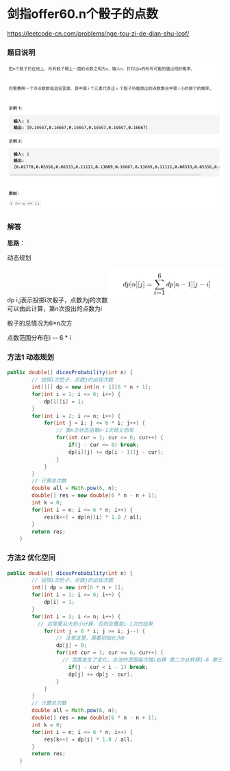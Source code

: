 # 剑指offer60.n个骰子的点数

https://leetcode-cn.com/problems/nge-tou-zi-de-dian-shu-lcof/



### 题目说明

![image-20210312140847929](img/image-20210312140847929.png)



### 解答

**思路**：

动态规划

dp i,j表示投掷i次骰子，点数为j的次数 ![image-20210312140945883](img/image-20210312140945883.png) 可以由此计算，第n次投出的点数为i

骰子的总情况为6*n次方

点数范围分布在i -- 6 * i



### 方法1 动态规划

```java
public double[] dicesProbability(int n) {
        // 投掷i次色子，点数j的出现次数
        int[][] dp = new int[n + 1][6 * n + 1];
        for(int i = 1; i <= 6; i++) {
            dp[1][i] = 1;
        }
        for(int i = 2; i <= n; i++) {
            for(int j = i; j <= 6 * i; j++) {
                // 第n次状态由第n-1次转义而来
                for(int cur = 1; cur <= 6; cur++) {
                    if(j - cur <= 0) break;
                    dp[i][j] += dp[i - 1][j - cur];
                }
            }
        }
        // 计算总次数
        double all = Math.pow(6, n);
        double[] res = new double[6 * n - n + 1];
        int k = 0;
        for(int i = n; i <= 6 * n; i++) {
            res[k++] = dp[n][i] * 1.0 / all;
        }
        return res;
    }
```

### 方法2 优化空间

```java
public double[] dicesProbability(int n) {
        // 投掷i次色子，点数j的出现次数
        int[] dp = new int[6 * n + 1];
        for(int i = 1; i <= 6; i++) {
            dp[i] = 1;
        }
        for(int i = 2; i <= n; i++) {
          // 这里要从大到小计算，否则会覆盖i-1次的结果
            for(int j = 6 * i; j >= i; j--) {
                // 注意这里，需要初始化为0
                dp[j] = 0;
                for(int cur = 1; cur <= 6; cur++) {
                  // 范围发生了变化，合法的范围每次随i右移 第二次从转移1-6 第三次只能从2-12
                    if(j - cur < i - 1) break;
                    dp[j] += dp[j - cur];
                }
            }
        }
        // 计算总次数
        double all = Math.pow(6, n);
        double[] res = new double[6 * n - n + 1];
        int k = 0;
        for(int i = n; i <= 6 * n; i++) {
            res[k++] = dp[i] * 1.0 / all;
        }
        return res;
    }
```



